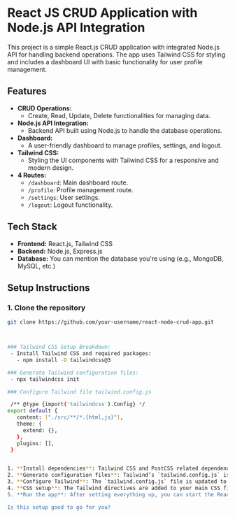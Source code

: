 # React JS CRUD Application with Node.js API Integration

This project is a simple React.js CRUD application with integrated Node.js API for handling backend operations. The app uses Tailwind CSS for styling and includes a dashboard UI with basic functionality for user profile management.

## Features
- **CRUD Operations:** 
  - Create, Read, Update, Delete functionalities for managing data.
- **Node.js API Integration:** 
  - Backend API built using Node.js to handle the database operations.
- **Dashboard:**
  - A user-friendly dashboard to manage profiles, settings, and logout.
- **Tailwind CSS:**
  - Styling the UI components with Tailwind CSS for a responsive and modern design.
- **4 Routes:**
  - `/dashboard`: Main dashboard route.
  - `/profile`: Profile management route.
  - `/settings`: User settings.
  - `/logout`: Logout functionality.

## Tech Stack
- **Frontend:** React.js, Tailwind CSS
- **Backend:** Node.js, Express.js
- **Database:** You can mention the database you're using (e.g., MongoDB, MySQL, etc.)

## Setup Instructions

### 1. Clone the repository
```bash
git clone https://github.com/your-username/react-node-crud-app.git



### Tailwind CSS Setup Breakdown:
 - Install Tailwind CSS and required packages:
   - npm install -D tailwindcss@3

### Generate Tailwind configuration files:
 - npx tailwindcss init

### Configure Tailwind file tailwind.config.js

 /** @type {import('tailwindcss').Config} */
export default {
   content: ["./src/**/*.{html,js}"],
   theme: {
     extend: {},
   },
   plugins: [],
 }


1. **Install dependencies**: Tailwind CSS and PostCSS related dependencies are installed first.
2. **Generate configuration files**: Tailwind’s `tailwind.config.js` is generated for customizing the configuration.
3. **Configure Tailwind**: The `tailwind.config.js` file is updated to point to your React files (so Tailwind knows which files to scan for class names).
4. **CSS setup**: The Tailwind directives are added to your main CSS file (`@tailwind base;`, `@tailwind components;`, and `@tailwind utilities;`), which allows you to use Tailwind's utility classes in your app.
5. **Run the app**: After setting everything up, you can start the React development server, and Tailwind CSS will be applied to your project.

Is this setup good to go for you?
